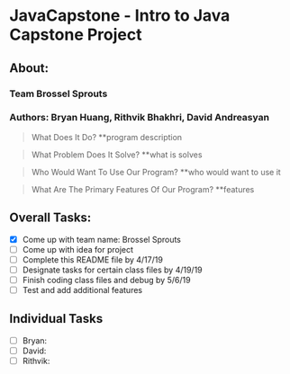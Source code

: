 # JavaCapstone - Intro to Java Capstone Project

## About:
### Team Brossel Sprouts
### Authors: Bryan Huang, Rithvik Bhakhri, David Andreasyan

> What Does It Do? **program description

> What Problem Does It Solve? **what is solves

> Who Would Want To Use Our Program? **who would want to use it

> What Are The Primary Features Of Our Program? **features

## Overall Tasks:
- [x] Come up with team name: Brossel Sprouts
- [ ] Come up with idea for project
- [ ] Complete this README file by 4/17/19
- [ ] Designate tasks for certain class files by 4/19/19
- [ ] Finish coding class files and debug by 5/6/19
- [ ] Test and add additional features

## Individual Tasks
- [ ] Bryan: 
- [ ] David:
- [ ] Rithvik:
